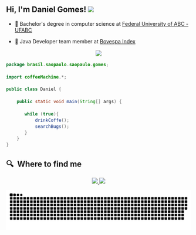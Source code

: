 <h2> Hi, I'm Daniel Gomes! <img src="https://camo.githubusercontent.com/d3359cb00ab0b5ed8f2e1fe3fceb4fbaf3b614340f8c0db99c17b9f50b351770/68747470733a2f2f656d6f6a69732e736c61636b6d6f6a69732e636f6d2f656d6f6a69732f696d616765732f313533313834393433302f343234362f626c6f622d73756e676c61737365732e6769663f31353331383439343330" width="50"></h2>

- 🧭 Bachelor's degree in computer science at <a href="https://www.ufabc.edu.br/"> Federal University of ABC - UFABC</a> 

- 👥 Java Developer team member at <a href="http://www.b3.com.br/pt_br/"> Bovespa Index</a> 



<p align="center">
<a href="https://gifs.alphacoders.com/gifs/view/209661" ><img align="center" src="https://user-images.githubusercontent.com/50127863/131756731-46ecebc6-f0fd-4ca6-b3cc-33d22d835ea7.gif"></a>
</p>

```java
package brasil.saopaulo.saopaulo.gomes;

import coffeeMachine.*;

public class Daniel {

    public static void main(String[] args) {
    
       while (true){
           drinkCoffe();
           searchBugs();
       }
    }
}
```

## 🔍  Where to find me
<p align="center">
<a href="https://www.linkedin.com/in/danieldjgomes"> <img src="https://img.icons8.com/color/48/000000/linkedin.png" width="3.5%"/>
<a href="mailto:daniel.djgomes@outlook.com"> <img src="https://img.icons8.com/fluent/48/000000/gmail.png" width="3.5%"/>
</p>
 
 ![Snake animation](https://github.com/danieldjgomes/danieldjgomes/blob/output/github-contribution-grid-snake.svg)
 </p>

